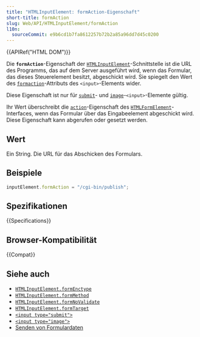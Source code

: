 ```yaml
---
title: "HTMLInputElement: formAction-Eigenschaft"
short-title: formAction
slug: Web/API/HTMLInputElement/formAction
l10n:
  sourceCommit: e9b6cd1b7fa8612257b72b2a85a96dd7d45c0200
---
```


{{APIRef("HTML DOM")}}

Die **`formAction`**-Eigenschaft der [`HTMLInputElement`](/de/docs/Web/API/HTMLInputElement)-Schnittstelle ist die URL des Programms, das auf dem Server ausgeführt wird, wenn das Formular, das dieses Steuerelement besitzt, abgeschickt wird. Sie spiegelt den Wert des [`formaction`](/de/docs/Web/HTML/Reference/Elements/input#formaction)-Attributs des `<input>`-Elements wider.

Diese Eigenschaft ist nur für [`submit`](/de/docs/Web/HTML/Reference/Elements/input/submit)- und [`image`](/de/docs/Web/HTML/Reference/Elements/input/image)-`<input>`-Elemente gültig.

Ihr Wert überschreibt die [`action`](/de/docs/Web/API/HTMLFormElement/action)-Eigenschaft des [`HTMLFormElement`](/de/docs/Web/API/HTMLFormElement)-Interfaces, wenn das Formular über das Eingabeelement abgeschickt wird. Diese Eigenschaft kann abgerufen oder gesetzt werden.

## Wert

Ein String. Die URL für das Abschicken des Formulars.

## Beispiele

```js
inputElement.formAction = "/cgi-bin/publish";
```

## Spezifikationen

{{Specifications}}

## Browser-Kompatibilität

{{Compat}}

## Siehe auch

- [`HTMLInputElement.formEnctype`](/de/docs/Web/API/HTMLInputElement/formEnctype)
- [`HTMLInputElement.formMethod`](/de/docs/Web/API/HTMLInputElement/formMethod)
- [`HTMLInputElement.formNoValidate`](/de/docs/Web/API/HTMLInputElement/formNoValidate)
- [`HTMLInputElement.formTarget`](/de/docs/Web/API/HTMLInputElement/formTarget)
- [`<input type="submit">`](/de/docs/Web/HTML/Reference/Elements/input/submit)
- [`<input type="image">`](/de/docs/Web/HTML/Reference/Elements/input/image)
- [Senden von Formulardaten](/de/docs/Learn_web_development/Extensions/Forms/Sending_and_retrieving_form_data)

